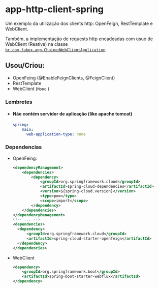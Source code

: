 # app-http-client-spring
Um exemplo da utilização dos clients http: OpenFeign, RestTemplate e WebClient.

Também, a implementação de requests http encadeadas com usuo de WebClient (Reative) na classe [`br.com.fabex.app.ChainedWebClientApplication`](src/main/java/br/com/fabex/app/ChainedWebClientApplication.java). 

## Usou/Criou:
- OpenFeing (@EnableFeignClients, @FeignClient)
- RestTemplate
- WebClient (`Mono` )

### Lembretes
- #### Não contém servidor de aplicação (like apache tomcat)
  ````yaml
  spring:
      main:
        web-application-type: none
  ````
  
### Dependencias
- OpenFeing:
  ````xml
  <dependencyManagement>
      <dependencies>
          <dependency>
              <groupId>org.springframework.cloud</groupId>
              <artifactId>spring-cloud-dependencies</artifactId>
              <version>${spring-cloud.version}</version>
              <type>pom</type>
              <scope>import</scope>
          </dependency>
      </dependencies>
  </dependencyManagement>
  <!-- ... -->
  <dependencies>
    <dependency>
        <groupId>org.springframework.cloud</groupId>
        <artifactId>spring-cloud-starter-openfeign</artifactId>
    </dependency>
  </dependencies>
  ````
- WebClient
  ````xml
  <dependency>
      <groupId>org.springframework.boot</groupId>
      <artifactId>spring-boot-starter-webflux</artifactId>
  </dependency>
  ````